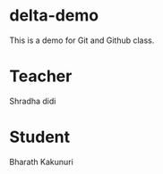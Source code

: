 # delta-demo
This is a demo for Git and Github class.

# Teacher
Shradha didi 

# Student 
Bharath Kakunuri
